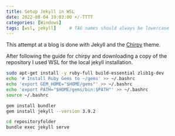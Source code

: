 ```yaml
---
title: Setup Jekyll in WSL
date: 2022-08-04 19:03:00 +/-TTTT
categories: [Windows]
tags: [wsl, jekyll]     # TAG names should always be lowercase
---
```



This attempt at a blog is done with Jekyll and the [Chirpy](https://github.com/cotes2020/jekyll-theme-chirpy) theme. 

After following the guide for chirpy and downloading a copy of the repository I used WSL for the local jekyll installation.

```bash
sudo apt-get install -y ruby-full build-essential zlib1g-dev
echo '# Install Ruby Gems to ~/gems' >> ~/.bashrc
echo 'export GEM_HOME="$HOME/gems"' >> ~/.bashrc
echo 'export PATH="$HOME/gems/bin:$PATH"' >> ~/.bashrc
source ~/.bashrc

gem install bundler
gem install jekyll --version 3.9.2

cd repositoryfolder
bundle exec jekyll serve
```
